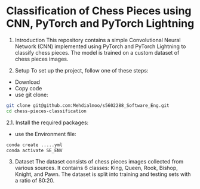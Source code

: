 # **Classification of Chess Pieces using CNN, PyTorch and PyTorch Lightning**

1. Introduction
This repository contains a simple Convolutional Neural Network (CNN) implemented using PyTorch and PyTorch Lightning to classify chess pieces. The model is trained on a custom dataset of chess pieces images.

2. Setup
To set up the project, follow one of these steps:
- Download
- Copy code
- use git clone:
```bash
git clone git@github.com:Mehdialmoo/s5602288_Software_Eng.git
cd chess-pieces-classification
```
2.1. Install the required packages:
+ use the Environment file:
```bash
conda create .....yml
conda activate SE_ENV
```
3. Dataset
The dataset consists of chess pieces images collected from various sources. It contains 6 classes: King, Queen, Rook, Bishop, Knight, and Pawn. The dataset is split into training and testing sets with a ratio of 80:20.
